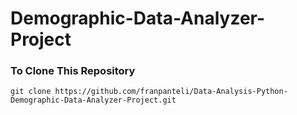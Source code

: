 # Demographic-Data-Analyzer-Project

### To Clone This Repository
```
git clone https://github.com/franpanteli/Data-Analysis-Python-Demographic-Data-Analyzer-Project.git
```

